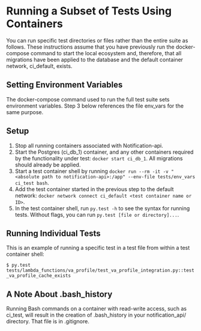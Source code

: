 # Running a Subset of Tests Using Containers

You can run specific test directories or files rather than the entire suite as follows.  These instructions assume that you have previously run the docker-compose command to start the local ecosystem and, therefore, that all migrations have been applied to the database and the default container network, ci_default, exists.

## Setting Environment Variables

The docker-compose command used to run the full test suite sets environment variables.  Step 3 below references the file env_vars for the same purpose.

## Setup

1. Stop all running containers associated with Notification-api.
2. Start the Postgres (ci_db_1) container, and any other containers required by the functionality under test: `docker start ci_db_1`.  All migrations should already be applied.
3. Start a test container shell by running `docker run --rm -it -v "<absolute path to notification-api>:/app" --env-file tests/env_vars ci_test bash`.
4. Add the test container started in the previous step to the default network: `docker network connect ci_default <test container name or ID>`.
5. In the test container shell, run `py.test -h` to see the syntax for running tests.  Without flags, you can run `py.test [file or directory]...`.

## Running Individual Tests

This is an example of running a specific test in a test file from within a test container shell:

```$ py.test tests/lambda_functions/va_profile/test_va_profile_integration.py::test_va_profile_cache_exists```

## A Note About .bash_history

Running Bash commands on a container with read-write access, such as ci_test, will result in the creation of .bash_history in your notification_api/ directory.  That file is in .gitignore.
